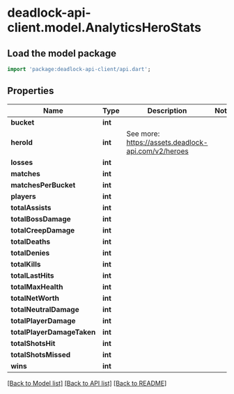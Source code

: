 # deadlock-api-client.model.AnalyticsHeroStats

## Load the model package
```dart
import 'package:deadlock-api-client/api.dart';
```

## Properties
Name | Type | Description | Notes
------------ | ------------- | ------------- | -------------
**bucket** | **int** |  | 
**heroId** | **int** | See more: <https://assets.deadlock-api.com/v2/heroes> | 
**losses** | **int** |  | 
**matches** | **int** |  | 
**matchesPerBucket** | **int** |  | 
**players** | **int** |  | 
**totalAssists** | **int** |  | 
**totalBossDamage** | **int** |  | 
**totalCreepDamage** | **int** |  | 
**totalDeaths** | **int** |  | 
**totalDenies** | **int** |  | 
**totalKills** | **int** |  | 
**totalLastHits** | **int** |  | 
**totalMaxHealth** | **int** |  | 
**totalNetWorth** | **int** |  | 
**totalNeutralDamage** | **int** |  | 
**totalPlayerDamage** | **int** |  | 
**totalPlayerDamageTaken** | **int** |  | 
**totalShotsHit** | **int** |  | 
**totalShotsMissed** | **int** |  | 
**wins** | **int** |  | 

[[Back to Model list]](../README.md#documentation-for-models) [[Back to API list]](../README.md#documentation-for-api-endpoints) [[Back to README]](../README.md)



